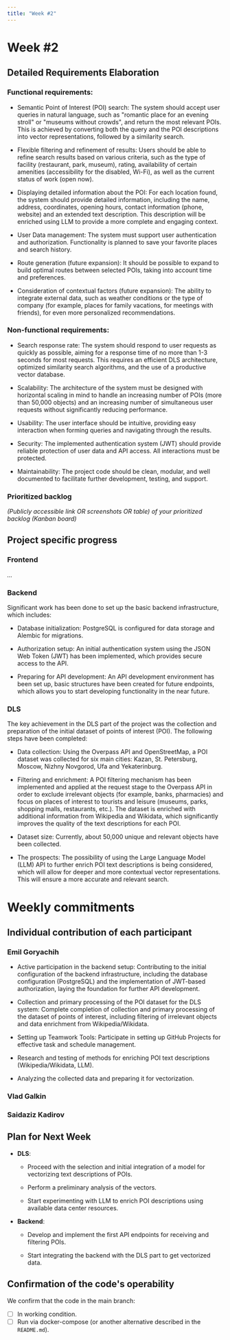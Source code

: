 ```yaml
---
title: "Week #2"
---
```


# **Week #2**

## Detailed Requirements Elaboration

### Functional requirements:

- Semantic Point of Interest (POI) search: The system should accept user queries in natural language, such as "romantic place for an evening stroll" or "museums without crowds", and return the most relevant POIs. This is achieved by converting both the query and the POI descriptions into vector representations, followed by a similarity search.

- Flexible filtering and refinement of results: Users should be able to refine search results based on various criteria, such as the type of facility (restaurant, park, museum), rating, availability of certain amenities (accessibility for the disabled, Wi-Fi), as well as the current status of work (open now).

- Displaying detailed information about the POI: For each location found, the system should provide detailed information, including the name, address, coordinates, opening hours, contact information (phone, website) and an extended text description. This description will be enriched using LLM to provide a more complete and engaging context.

- User Data management: The system must support user authentication and authorization. Functionality is planned to save your favorite places and search history.

- Route generation (future expansion): It should be possible to expand to build optimal routes between selected POIs, taking into account time and preferences.

- Consideration of contextual factors (future expansion): The ability to integrate external data, such as weather conditions or the type of company (for example, places for family vacations, for meetings with friends), for even more personalized recommendations.

### Non-functional requirements:

- Search response rate: The system should respond to user requests as quickly as possible, aiming for a response time of no more than 1-3 seconds for most requests. This requires an efficient DLS architecture, optimized similarity search algorithms, and the use of a productive vector database.


- Scalability: The architecture of the system must be designed with horizontal scaling in mind to handle an increasing number of POIs (more than 50,000 objects) and an increasing number of simultaneous user requests without significantly reducing performance.

- Usability: The user interface should be intuitive, providing easy interaction when forming queries and navigating through the results.

- Security: The implemented authentication system (JWT) should provide reliable protection of user data and API access. All interactions must be protected.

- Maintainability: The project code should be clean, modular, and well documented to facilitate further development, testing, and support.
### Prioritized backlog

*(Publicly accessible link OR screenshots OR table) of your prioritized backlog (Kanban board)*

## Project specific progress

### Frontend

*...*

### Backend

Significant work has been done to set up the basic backend infrastructure, which includes:

- Database initialization: PostgreSQL is configured for data storage and Alembic for migrations.

- Authorization setup: An initial authentication system using the JSON Web Token (JWT) has been implemented, which provides secure access to the API.

- Preparing for API development: An API development environment has been set up, basic structures have been created for future endpoints, which allows you to start developing functionality in the near future.

### DLS

The key achievement in the DLS part of the project was the collection and preparation of the initial dataset of points of interest (POI). The following steps have been completed:

- Data collection: Using the Overpass API and OpenStreetMap, a POI dataset was collected for six main cities: Kazan, St. Petersburg, Moscow, Nizhny Novgorod, Ufa and Yekaterinburg.

- Filtering and enrichment: A POI filtering mechanism has been implemented and applied at the request stage to the Overpass API in order to exclude irrelevant objects (for example, banks, pharmacies) and focus on places of interest to tourists and leisure (museums, parks, shopping malls, restaurants, etc.). The dataset is enriched with additional information from Wikipedia and Wikidata, which significantly improves the quality of the text descriptions for each POI.

- Dataset size: Currently, about 50,000 unique and relevant objects have been collected.

- The prospects: The possibility of using the Large Language Model (LLM) API to further enrich POI text descriptions is being considered, which will allow for deeper and more contextual vector representations. This will ensure a more accurate and relevant search.


# Weekly commitments

## Individual contribution of each participant

### Emil Goryachih

- Active participation in the backend setup: Contributing to the initial configuration of the backend infrastructure, including the database configuration (PostgreSQL) and the implementation of JWT-based authorization, laying the foundation for further API development.

- Collection and primary processing of the POI dataset for the DLS system: Complete completion of collection and primary processing of the dataset of points of interest, including filtering of irrelevant objects and data enrichment from Wikipedia/Wikidata.

- Setting up Teamwork Tools: Participate in setting up GitHub Projects for effective task and schedule management.

- Research and testing of methods for enriching POI text descriptions (Wikipedia/Wikidata, LLM).

- Analyzing the collected data and preparing it for vectorization.

### Vlad Galkin

### Saidaziz Kadirov

## Plan for Next Week

- **DLS**:

    - Proceed with the selection and initial integration of a model for vectorizing text descriptions of POIs.

    - Perform a preliminary analysis of the vectors.

    - Start experimenting with LLM to enrich POI descriptions using available data center resources.

- **Backend**:

    - Develop and implement the first API endpoints for receiving and filtering POIs.

    - Start integrating the backend with the DLS part to get vectorized data.

## Confirmation of the code's operability

We confirm that the code in the main branch:
- [ ] In working condition.
- [ ] Run via docker-compose (or another alternative described in the `README.md`).